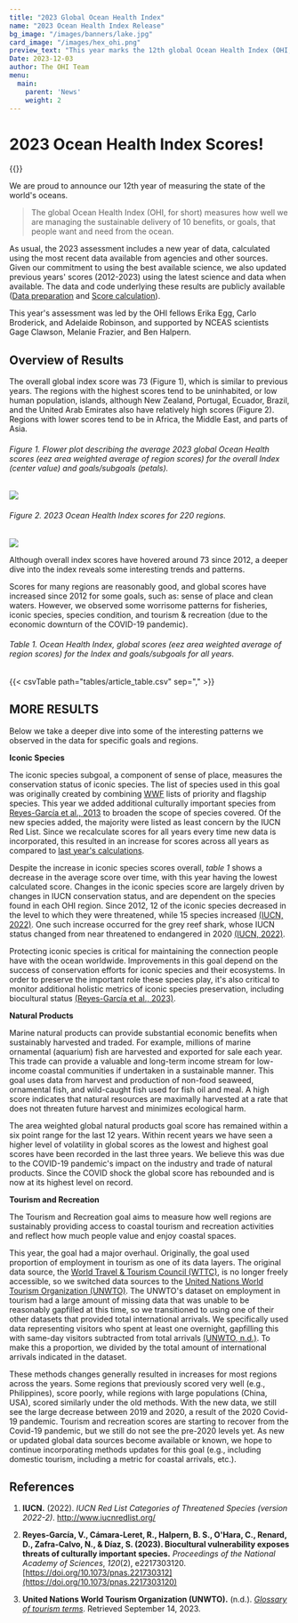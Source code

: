 ```yaml
---
title: "2023 Global Ocean Health Index"
name: "2023 Ocean Health Index Release"
bg_image: "/images/banners/lake.jpg"
card_image: "/images/hex_ohi.png"
preview_text: "This year marks the 12th global Ocean Health Index (OHI, for short) assessment measuring the sustainable delivery of 10 benefits, or goals, that people want and need from the ocean. The ..."
Date: 2023-12-03
author: The OHI Team 
menu:
  main: 
    parent: 'News'
    weight: 2
---
```


# 2023 Ocean Health Index Scores!

{{<newsHead>}}

We are proud to announce our 12th year of measuring the state of the world's oceans.

> The global Ocean Health Index (OHI, for short) measures how well we are managing the sustainable delivery of 10 benefits, or goals, that people want and need from the ocean.

As usual, the 2023 assessment includes a new year of data, calculated using the most recent data available from agencies and other sources. Given our commitment to using the best available science, we also updated previous years' scores (2012-2023) using the latest science and data when available. The data and code underlying these results are publicly available ([Data preparation](https://github.com/OHI-Science/ohiprep_v2023) and [Score calculation](https://github.com/OHI-Science/ohi-global/releases)).

This year's assessment was led by the OHI fellows Erika Egg, Carlo Broderick, and Adelaide Robinson, and supported by NCEAS scientists Gage Clawson, Melanie Frazier, and Ben Halpern.

## Overview of Results

The overall global index score was 73 (Figure 1), which is similar to previous years. The regions with the highest scores tend to be uninhabited, or low human population, islands, although New Zealand, Portugal, Ecuador, Brazil, and the United Arab Emirates also have relatively high scores (Figure 2). Regions with lower scores tend to be in Africa, the Middle East, and parts of Asia.

###### Figure 1. Flower plot describing the average 2023 global Ocean Health scores (eez area weighted average of region scores) for the overall Index (center value) and goals/subgoals (petals).

![](/images/flower_GlobalAverage2023.png)

###### Figure 2. 2023 Ocean Health Index scores for 220 regions.

![](/images/infographs/global_map_Index_2023_mol.png)

Although overall index scores have hovered around 73 since 2012, a deeper dive into the index reveals some interesting trends and patterns.

Scores for many regions are reasonably good, and global scores have increased since 2012 for some goals, such as: sense of place and clean waters. However, we observed some worrisome patterns for fisheries, iconic species, species condition, and tourism & recreation (due to the economic downturn of the COVID-19 pandemic).

###### Table 1. Ocean Health Index, global scores (eez area weighted average of region scores) for the Index and goals/subgoals for all years.

{{< csvTable path="tables/article_table.csv" sep="," >}}

## MORE RESULTS

Below we take a deeper dive into some of the interesting patterns we observed in the data for specific goals and regions.

**Iconic Species**

The iconic species subgoal, a component of sense of place, measures the conservation status of iconic species. The list of species used in this goal was originally created by combining [WWF](https://wwf.panda.org) lists of priority and flagship species. This year we added additional culturally important species from [Reyes-García et al., 2013](https://www.pnas.org/doi/10.1073/pnas.2217303120) to broaden the scope of species covered. Of the new species added, the majority were listed as least concern by the IUCN Red List. Since we recalculate scores for all years every time new data is incorporated, this resulted in an increase for scores across all years as compared to [last year's calculations](https://oceanhealthindex.org/news/2022-scores/).

Despite the increase in iconic species scores overall, *table 1* shows a decrease in the average score over time, with this year having the lowest calculated score. Changes in the iconic species score are largely driven by changes in IUCN conservation status, and are dependent on the species found in each OHI region. Since 2012, 12 of the iconic species decreased in the level to which they were threatened, while 15 species increased [(IUCN, 2022)](http://www.iucnredlist.org/). One such increase occurred for the grey reef shark, whose IUCN status changed from near threatened to endangered in 2020 [(IUCN, 2022)](http://www.iucnredlist.org/).

Protecting iconic species is critical for maintaining the connection people have with the ocean worldwide. Improvements in this goal depend on the success of conservation efforts for iconic species and their ecosystems. In order to preserve the important role these species play, it's also critical to monitor additional holistic metrics of iconic species preservation, including biocultural status [(Reyes-García et al., 2023)](https://www.pnas.org/doi/10.1073/pnas.2217303120).

**Natural Products**

Marine natural products can provide substantial economic benefits when sustainably harvested and traded. For example, millions of marine ornamental (aquarium) fish are harvested and exported for sale each year. This trade can provide a valuable and long-term income stream for low-income coastal communities if undertaken in a sustainable manner. This goal uses data from harvest and production of non-food seaweed, ornamental fish, and wild-caught fish used for fish oil and meal. A high score indicates that natural resources are maximally harvested at a rate that does not threaten future harvest and minimizes ecological harm.

The area weighted global natural products goal score has remained within a six point range for the last 12 years. Within recent years we have seen a higher level of volatility in global scores as the lowest and highest goal scores have been recorded in the last three years. We believe this was due to the COVID-19 pandemic's impact on the industry and trade of natural products. Since the COVID shock the global score has rebounded and is now at its highest level on record.

**Tourism and Recreation**

The Tourism and Recreation goal aims to measure how well regions are sustainably providing access to coastal tourism and recreation activities and reflect how much people value and enjoy coastal spaces.

This year, the goal had a major overhaul. Originally, the goal used proportion of employment in tourism as one of its data layers. The original data source, the [World Travel & Tourism Council (WTTC)](https://wttc.org), is no longer freely accessible, so we switched data sources to the [United Nations World Tourism Organization (UNWTO)](https://www.unwto.org/tourism-statistics/key-tourism-statistics). The UNWTO's dataset on employment in tourism had a large amount of missing data that was unable to be reasonably gapfilled at this time, so we transitioned to using one of their other datasets that provided total international arrivals. We specifically used data representing visitors who spent at least one overnight, gapfilling this with same-day visitors subtracted from total arrivals [(UNWTO, n.d.)](https://www.unwto.org/glossary-tourism-terms). To make this a proportion, we divided by the total amount of international arrivals indicated in the dataset. 

These methods changes generally resulted in increases for most regions across the years. Some regions that previously scored very well (e.g., Philippines), score poorly, while regions with large populations (China, USA), scored similarly under the old methods. With the new data, we still see the large decrease between 2019 and 2020, a result of the 2020 Covid-19 pandemic. Tourism and recreation scores are starting to recover from the Covid-19 pandemic, but we still do not see the pre-2020 levels yet. As new or updated global data sources become available or known, we hope to continue incorporating methods updates for this goal (e.g., including domestic tourism, including a metric for coastal arrivals, etc.).


## References

1.  **IUCN.** (2022). *IUCN Red List Categories of Threatened Species (version 2022-2)*. <http://www.iucnredlist.org/>

2.  **Reyes-García, V., Cámara-Leret, R., Halpern, B. S., O'Hara, C., Renard, D., Zafra-Calvo, N., & Díaz, S. (2023). Biocultural vulnerability exposes threats of culturally important species.** *Proceedings of the National Academy of Sciences*, *120*(2), e2217303120. [https://doi.org/10.1073/pnas.221730312](https://doi.org/10.1073/pnas.2217303120)

3.  **United Nations World Tourism Organization (UNWTO).** (n.d.). [*Glossary of tourism terms*](https://www.unwto.org/glossary-tourism-terms). Retrieved September 14, 2023.
